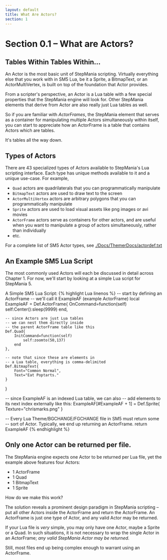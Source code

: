 ```yaml
---
layout: default
title: What Are Actors?
section: 1
---
```



# Section 0.1 – What are Actors?


## Tables Within Tables Within...

An Actor is the most basic unit of StepMania scripting.  Virtually everything else that you work with in SM5 Lua, be it a Sprite, a BitmapText, or an ActorMultiVertex, is built on top of the foundation that Actor provides.

From a scripter's perspective, an Actor is a Lua table with a few special properties that the StepMania engine will look for.  Other StepMania elements that derive from Actor are also really just Lua tables as well.

So if you are familiar with *ActorFrames*, the StepMania element that serves as a container for manipulating multiple Actors simultaneously within itself, you can start to appreciate how an ActorFrame is a table that contains Actors which are tables.

It's tables all the way down.

## Types of Actors

There are 43 specialized types of Actors available to StepMania's Lua scripting interface.  Each type has unique methods available to it and a unique use-case.  For example,

* `Quad` actors are quadrilaterals that you can programmatically manipulate
* `BitmapText` actors are used to draw text to the screen
* `ActorMultiVertex` actors are arbitrary polygons that you can programmatically manipulate
* `Sprite` actors are used to load visual assets like png images or avi movies
* `ActorFrame` actors serve as containers for other actors, and are useful when you want to manipulate a group of actors simultaneously, rather than individually
* etc.

For a complete list of SM5 Actor types, see [./Docs/ThemerDocs/actordef.txt](https://github.com/stepmania/stepmania/blob/master/Docs/Themerdocs/actordef.txt)

## An Example SM5 Lua Script

The most commonly used Actors will each be discussed in detail across Chapter 1.  For now, we'll start by looking at a simple Lua script for StepMania 5.


<span class="CodeExample-Title">A Simple SM5 Lua Script:</span>
{% highlight Lua linenos %}
-- start by defining an ActorFrame
-- we'll call it ExampleAF (example ActorFrame)
local ExampleAF = Def.ActorFrame{
	OnCommand=function(self)
		self:Center():sleep(9999)
	end,

	-- since Actors are just Lua tables
	-- we can nest them directly inside
	-- the parent ActorFrame table like this
	Def.Quad{
		InitCommand=function(self)
			self:zoomto(50,137)
		end
	},

	-- note that since these are elements in
	-- a Lua table, everything is comma-delimited
	Def.BitmapText{
		Font="Common Normal",
		Text="Eat Poptarts."
	}
}


-- since ExampleAF is an indexed Lua table, we can also
-- add elements to its next index externally like this:
ExampleAF[#ExampleAF + 1] = Def.Sprite{
	Texture="chrismarks.png"
}

-- Every Lua Theme/BGCHANGE/FGCHANGE file in SM5 must return some
-- sort of Actor. Typically, we end up returning an ActorFrame.
return ExampleAF
{% endhighlight %}


## Only one Actor can be returned per file.

The StepMania engine expects one Actor to be returned per Lua file, yet the example above features four Actors:

* 1 ActorFrame
* 1 Quad
* 1 BitmapText
* 1 Sprite

How do we make this work?

The solution reveals a prominent design paradigm in StepMania scripting – put all other Actors inside the ActorFrame and return the ActorFrame.  An ActorFrame is just one type of Actor, and any valid Actor may be returned.

If your Lua file is *very* simple, you may only have one Actor, maybe a Sprite or a Quad.  In such situations, it is not necessary to wrap the single Actor in an ActorFrame; *any valid StepMania Actor may be returned.*

Still, most files end up being complex enough to warrant using an ActorFrame.